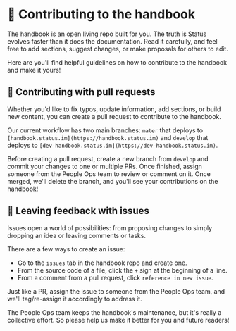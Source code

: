 # 🚀 Contributing to the handbook

The handbook is an open living repo built for you. The truth is Status evolves faster than it does the documentation. Read it carefully, and feel free to add sections, suggest changes, or make proposals for others to edit. 

Here are you'll find helpful guidelines on how to contribute to the handbook and make it yours!

## 👾 Contributing with pull requests

Whether you'd like to fix typos, update information, add sections, or build new content, you can create a pull request to contribute to the handbook. 

Our current workflow has two main branches: `mater` that deploys to `[handbook.status.im](https://handbook.status.im)` and `develop` that deploys to `[dev-handbook.status.im](https://dev-handbook.status.im)`. 

Before creating a pull request, create a new branch from `develop` and commit your changes to one or multiple PRs. Once finished, assign someone from the People Ops team to review or comment on it. Once merged, we'll delete the branch, and you'll see your contributions on the handbook!

## 📌 Leaving feedback with issues

Issues open a world of possibilities: from proposing changes to simply dropping an idea or leaving comments or tasks. 

There are a few ways to create an issue:

   * Go to the `issues` tab in the handbook repo and create one.
   * From the source code of a file, click the `+` sign at the beginning of a line.
   * From a comment from a pull request, click `reference in new issue`.

Just like a PR, assign the issue to someone from the People Ops team, and we'll tag/re-assign it accordingly to address it.

The People Ops team keeps the handbook's maintenance, but it's really a collective effort. So please help us make it better for you and future readers! 
